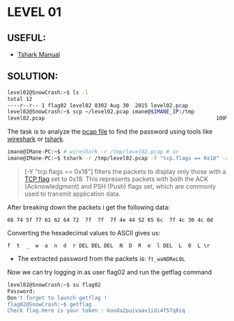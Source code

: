 # LEVEL 01

## USEFUL:
- [Tshark Manual](https://www.wireshark.org/docs/man-pages/tshark.html)

## SOLUTION:
```sh
level02@SnowCrash:~$ ls -l
total 12
----r--r-- 1 flag02 level02 8302 Aug 30  2015 level02.pcap
level02@SnowCrash:~$ scp ~/level02.pcap imane@$IMANE_IP:/tmp
level02.pcap                                                       100% 8302     8.1KB/s   00:00 
```

The task is to analyze the [pcap file](https://ostinato.org/blog/what-are-pcap-files) to find the password using tools like [wireshark](https://www.wireshark.org/) or [tshark](https://tshark.dev/setup/install/).

```sh
imane@IMane-PC:~$ # wireshark -r /tmp/level02.pcap # or
imane@IMane-PC:~$ tshark -r /tmp/level02.pcap -Y "tcp.flags == 0x18" -x
```
> [-Y "tcp.flags == 0x18"] filters the packets to display only those with a [TCP flag](https://gist.github.com/whiskeyalpharomeo/f3e846f8f6e004f84160) set to 0x18. This represents packets with both the ACK (Acknowledgment) and PSH (Push) flags set, which are commonly used to transmit application data.

After breaking down the packets i get the following data:
```
66 74 5f 77 61 62 64 72  7f  7f  7f 4e 44 52 65 6c  7f 4c 30 4c 0d
```
Converting the hexadecimal values to ASCII gives us:
```
f  t  _  w  a  n  d  r DEL DEL DEL  N  D  R  e  l DEL  L  0  L \r
```

- The extracted password from the packets is: `ft_waNDReL0L`


Now we can try logging in as user flag02 and run the getflag command
```sh
level02@SnowCrash:~$ su flag02
Password: 
Don't forget to launch getflag !
flag02@SnowCrash:~$ getflag
Check flag.Here is your token : kooda2puivaav1idi4f57q8iq
```